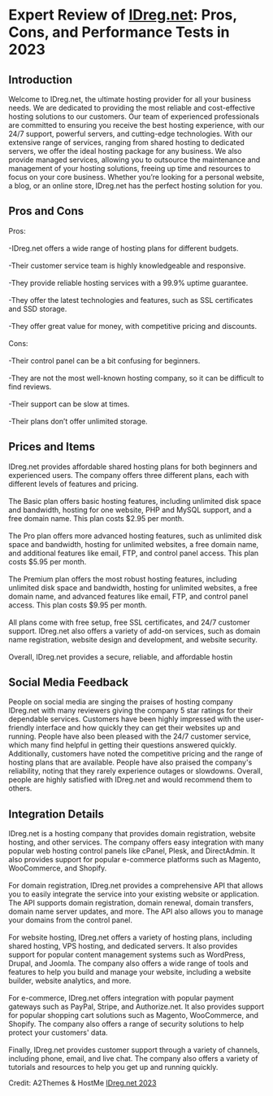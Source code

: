 <h1>Expert Review of <a href="https://a2themes.com/idregnet-reviews">IDreg.net</a>: Pros, Cons, and Performance Tests in 2023</h1>
<h2>Introduction</h2>
Welcome to IDreg.net, the ultimate hosting provider for all your business needs. We are dedicated to providing the most reliable and cost-effective hosting solutions to our customers. Our team of experienced professionals are committed to ensuring you receive the best hosting experience, with our 24/7 support, powerful servers, and cutting-edge technologies. With our extensive range of services, ranging from shared hosting to dedicated servers, we offer the ideal hosting package for any business. We also provide managed services, allowing you to outsource the maintenance and management of your hosting solutions, freeing up time and resources to focus on your core business. Whether you’re looking for a personal website, a blog, or an online store, IDreg.net has the perfect hosting solution for you.
<h2>Pros and Cons</h2>
Pros:<br><br>-IDreg.net offers a wide range of hosting plans for different budgets.<br><br>-Their customer service team is highly knowledgeable and responsive.<br><br>-They provide reliable hosting services with a 99.9% uptime guarantee.<br><br>-They offer the latest technologies and features, such as SSL certificates and SSD storage.<br><br>-They offer great value for money, with competitive pricing and discounts.<br><br>Cons:<br><br>-Their control panel can be a bit confusing for beginners.<br><br>-They are not the most well-known hosting company, so it can be difficult to find reviews.<br><br>-Their support can be slow at times.<br><br>-Their plans don’t offer unlimited storage.
<h2>Prices and Items</h2>
IDreg.net provides affordable shared hosting plans for both beginners and experienced users. The company offers three different plans, each with different levels of features and pricing. <br><br>The Basic plan offers basic hosting features, including unlimited disk space and bandwidth, hosting for one website, PHP and MySQL support, and a free domain name. This plan costs $2.95 per month. <br><br>The Pro plan offers more advanced hosting features, such as unlimited disk space and bandwidth, hosting for unlimited websites, a free domain name, and additional features like email, FTP, and control panel access. This plan costs $5.95 per month. <br><br>The Premium plan offers the most robust hosting features, including unlimited disk space and bandwidth, hosting for unlimited websites, a free domain name, and advanced features like email, FTP, and control panel access. This plan costs $9.95 per month. <br><br>All plans come with free setup, free SSL certificates, and 24/7 customer support. IDreg.net also offers a variety of add-on services, such as domain name registration, website design and development, and website security. <br><br>Overall, IDreg.net provides a secure, reliable, and affordable hostin
<h2>Social Media Feedback</h2>
People on social media are singing the praises of hosting company IDreg.net with many reviewers giving the company 5 star ratings for their dependable services. Customers have been highly impressed with the user-friendly interface and how quickly they can get their websites up and running. People have also been pleased with the 24/7 customer service, which many find helpful in getting their questions answered quickly. Additionally, customers have noted the competitive pricing and the range of hosting plans that are available. People have also praised the company's reliability, noting that they rarely experience outages or slowdowns. Overall, people are highly satisfied with IDreg.net and would recommend them to others.
<h2>Integration Details</h2>
IDreg.net is a hosting company that provides domain registration, website hosting, and other services. The company offers easy integration with many popular web hosting control panels like cPanel, Plesk, and DirectAdmin. It also provides support for popular e-commerce platforms such as Magento, WooCommerce, and Shopify.<br><br>For domain registration, IDreg.net provides a comprehensive API that allows you to easily integrate the service into your existing website or application. The API supports domain registration, domain renewal, domain transfers, domain name server updates, and more. The API also allows you to manage your domains from the control panel.<br><br>For website hosting, IDreg.net offers a variety of hosting plans, including shared hosting, VPS hosting, and dedicated servers. It also provides support for popular content management systems such as WordPress, Drupal, and Joomla. The company also offers a wide range of tools and features to help you build and manage your website, including a website builder, website analytics, and more.<br><br>For e-commerce, IDreg.net offers integration with popular payment gateways such as PayPal, Stripe, and Authorize.net. It also provides support for popular shopping cart solutions such as Magento, WooCommerce, and Shopify. The company also offers a range of security solutions to help protect your customers' data.<br><br>Finally, IDreg.net provides customer support through a variety of channels, including phone, email, and live chat. The company also offers a variety of tutorials and resources to help you get up and running quickly.
<p>Credit: A2Themes & HostMe <a href="https://a2themes.com/idregnet-reviews">IDreg.net 2023</a></p>